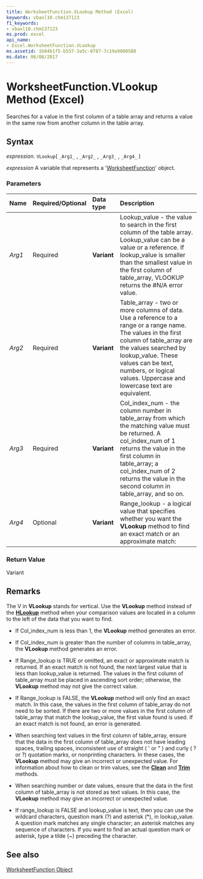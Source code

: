 ```yaml
---
title: WorksheetFunction.VLookup Method (Excel)
keywords: vbaxl10.chm137123
f1_keywords:
- vbaxl10.chm137123
ms.prod: excel
api_name:
- Excel.WorksheetFunction.VLookup
ms.assetid: 1b84b1f5-b557-3a5c-0787-7c19a9800580
ms.date: 06/08/2017
---
```



# WorksheetFunction.VLookup Method (Excel)

Searches for a value in the first column of a table array and returns a value in the same row from another column in the table array. 


## Syntax

 _expression_. `VLookup`( `_Arg1_` , `_Arg2_` , `_Arg3_` , `_Arg4_` )

 _expression_ A variable that represents a '[WorksheetFunction](Excel.WorksheetFunction.md)' object.


### Parameters



|Name|Required/Optional|Data type|Description|
|:-----|:-----|:-----|:-----|
| _Arg1_|Required| **Variant**|Lookup_value - the value to search in the first column of the table array. Lookup_value can be a value or a reference. If lookup_value is smaller than the smallest value in the first column of table_array, VLOOKUP returns the #N/A error value.|
| _Arg2_|Required| **Variant**|Table_array - two or more columns of data. Use a reference to a range or a range name. The values in the first column of table_array are the values searched by lookup_value. These values can be text, numbers, or logical values. Uppercase and lowercase text are equivalent. |
| _Arg3_|Required| **Variant**|Col_index_num - the column number in table_array from which the matching value must be returned. A col_index_num of 1 returns the value in the first column in table_array; a col_index_num of 2 returns the value in the second column in table_array, and so on.|
| _Arg4_|Optional| **Variant**|Range_lookup - a logical value that specifies whether you want the  **VLookup** method to find an exact match or an approximate match:|

### Return Value

Variant


## Remarks

The V in  **VLookup** stands for vertical. Use the **VLookup** method instead of the **[HLookup](Excel.WorksheetFunction.HLookup.md)** method when your comparison values are located in a column to the left of the data that you want to find.


- If Col_index_num is less than 1, the  **VLookup** method generates an error.
    
- If Col_index_num is greater than the number of columns in table_array, the  **VLookup** method generates an error.
    

-  If Range_lookup is TRUE or omitted, an exact or approximate match is returned. If an exact match is not found, the next largest value that is less than lookup_value is returned. The values in the first column of table_array must be placed in ascending sort order; otherwise, the **VLookup** method may not give the correct value.
    
- If Range_lookup is FALSE, the  **VLookup** method will only find an exact match. In this case, the values in the first column of table_array do not need to be sorted. If there are two or more values in the first column of table_array that match the lookup_value, the first value found is used. If an exact match is not found, an error is generated.
    

- When searching text values in the first column of table_array, ensure that the data in the first column of table_array does not have leading spaces, trailing spaces, inconsistent use of straight ( ' or " ) and curly ( ? or ?) quotation marks, or nonprinting characters. In these cases, the  **VLookup** method may give an incorrect or unexpected value. For information about how to clean or trim values, see the **[Clean](Excel.WorksheetFunction.Clean.md)** and **[Trim](Excel.WorksheetFunction.Trim.md)** methods.
    
- When searching number or date values, ensure that the data in the first column of table_array is not stored as text values. In this case, the  **VLookup** method may give an incorrect or unexpected value.
    
- If range_lookup is FALSE and lookup_value is text, then you can use the wildcard characters, question mark (?) and asterisk (*), in lookup_value. A question mark matches any single character; an asterisk matches any sequence of characters. If you want to find an actual question mark or asterisk, type a tilde (~) preceding the character.
    

## See also


[WorksheetFunction Object](Excel.WorksheetFunction.md)

